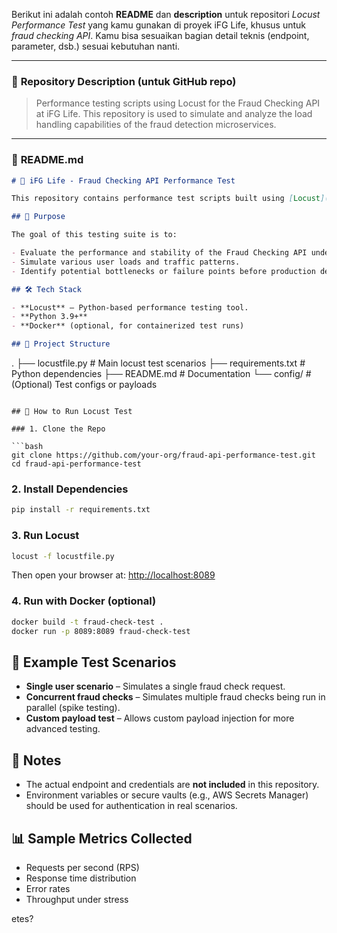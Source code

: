 Berikut ini adalah contoh **README** dan **description** untuk repositori *Locust Performance Test* yang kamu gunakan di proyek iFG Life, khusus untuk *fraud checking API*. Kamu bisa sesuaikan bagian detail teknis (endpoint, parameter, dsb.) sesuai kebutuhan nanti.

---

### 📝 **Repository Description (untuk GitHub repo)**

> Performance testing scripts using Locust for the Fraud Checking API at iFG Life. This repository is used to simulate and analyze the load handling capabilities of the fraud detection microservices.

---

### 📄 **README.md**

```markdown
# 🚀 iFG Life - Fraud Checking API Performance Test

This repository contains performance test scripts built using [Locust](https://locust.io) to test the scalability and responsiveness of the **Fraud Checking API** at **iFG Life**.

## 📌 Purpose

The goal of this testing suite is to:

- Evaluate the performance and stability of the Fraud Checking API under load.
- Simulate various user loads and traffic patterns.
- Identify potential bottlenecks or failure points before production deployment.

## 🛠️ Tech Stack

- **Locust** – Python-based performance testing tool.
- **Python 3.9+**
- **Docker** (optional, for containerized test runs)

## 📂 Project Structure

```
.
├── locustfile.py         # Main locust test scenarios
├── requirements.txt      # Python dependencies
├── README.md             # Documentation
└── config/               # (Optional) Test configs or payloads
```

## 🚦 How to Run Locust Test

### 1. Clone the Repo

```bash
git clone https://github.com/your-org/fraud-api-performance-test.git
cd fraud-api-performance-test
```

### 2. Install Dependencies

```bash
pip install -r requirements.txt
```

### 3. Run Locust

```bash
locust -f locustfile.py
```

Then open your browser at: [http://localhost:8089](http://localhost:8089)

### 4. Run with Docker (optional)

```bash
docker build -t fraud-check-test .
docker run -p 8089:8089 fraud-check-test
```

## 🧪 Example Test Scenarios

- **Single user scenario** – Simulates a single fraud check request.
- **Concurrent fraud checks** – Simulates multiple fraud checks being run in parallel (spike testing).
- **Custom payload test** – Allows custom payload injection for more advanced testing.

## 🔐 Notes

- The actual endpoint and credentials are **not included** in this repository.
- Environment variables or secure vaults (e.g., AWS Secrets Manager) should be used for authentication in real scenarios.

## 📊 Sample Metrics Collected

- Requests per second (RPS)
- Response time distribution
- Error rates
- Throughput under stress

etes?

